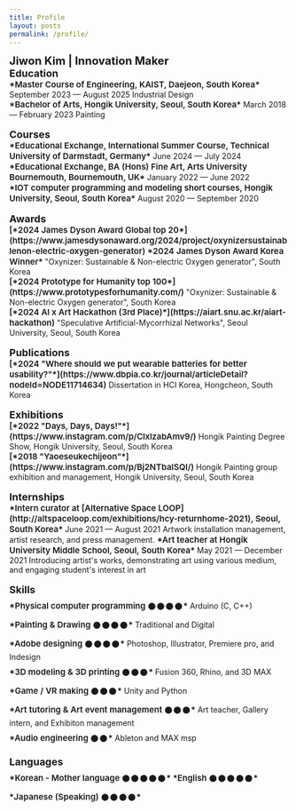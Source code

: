 ```yaml
---
title: Profile
layout: posts
permalink: /profile/
---
```

<body oncontextmenu="return false;">
<!-- self profile picture: html
<img src ="http://localhost:4000/profile/">
<img src="./assets/img/jiwon-kim.jpg" width="300px" height="300px">  -->

<span style = "font-size: 20px; font-weight: 700;"> 
Jiwon Kim | Innovation Maker
</span>
<br>

<span style = "font-size: 18px; font-weight: 700;"> 
Education
</span>
<br>

<span style = "font-size: 15px; font-weight: 600;"> 
*Master Course of Engineering, KAIST, Daejeon, South Korea*
</span>  
September 2023 — August 2025  
Industrial Design
<br>

<span style = "font-size: 15px; font-weight: 600;"> 
*Bachelor of Arts, Hongik University, Seoul, South Korea*
</span>  
March 2018 — February 2023  
Painting
<br>
<br>

<span style = "font-size: 18px; font-weight: 700;"> 
Courses
</span>
<br>

<span style = "font-size: 15px; font-weight: 600;"> 
*Educational Exchange, International Summer Course, Technical University of Darmstadt, Germany*
</span>  
June 2024 — July 2024
<br>

<span style = "font-size: 15px; font-weight: 600;"> 
*Educational Exchange, BA (Hons) Fine Art, Arts University Bournemouth, Bournemouth, UK*
</span>  
January 2022 — June 2022
<br>

<span style = "font-size: 15px; font-weight: 600;"> 
*IOT computer programming and modeling short courses, Hongik University, Seoul, South Korea*
</span>  
August 2020 — September 2020
<br>
<br>

<span style = "font-size: 18px; font-weight: 700;"> 
Awards
</span>
<br>

<span style = "font-size: 15px; font-weight: 600;"> 
[*2024 James Dyson Award Global top 20*](https://www.jamesdysonaward.org/2024/project/oxynizersustainablenon-electric-oxygen-generator)  
*2024 James Dyson Award Korea Winner*
</span>   
"Oxynizer: Sustainable & Non-electric Oxygen generator", South Korea
<br>

<span style = "font-size: 15px; font-weight: 600;">
[*2024 Prototype for Humanity top 100*](https://www.prototypesforhumanity.com/)
</span>   
"Oxynizer: Sustainable & Non-electric Oxygen generator", South Korea
<br>

<span style = "font-size: 15px; font-weight: 600;"> 
[*2024 AI x Art Hackathon (3rd Place)*](https://aiart.snu.ac.kr/aiart-hackathon)
</span>  
"Speculative Artificial-Mycorrhizal Networks", Seoul University, Seoul, South Korea
<br>
<br>

<span style = "font-size: 18px; font-weight: 700;"> 
Publications
</span>
<br>

<span style = "font-size: 15px; font-weight: 600;"> 
[*2024 "Where should we put wearable batteries for better usability?"*](https://www.dbpia.co.kr/journal/articleDetail?nodeId=NODE11714634)
</span>  
Dissertation in HCI Korea, Hongcheon, South Korea
<br>
<br>

<span style = "font-size: 18px; font-weight: 700;"> 
Exhibitions
</span>
<br>

<span style = "font-size: 15px; font-weight: 600;"> 
[*2022 "Days, Days, Days!"*](https://www.instagram.com/p/ClxlzabAmv9/)
</span>   
Hongik Painting Degree Show, Hongik University, Seoul, South Korea
<br>

<span style = "font-size: 15px; font-weight: 600;"> 
[*2018 "Yaoeseukechijeon"*](https://www.instagram.com/p/Bj2NTbalSQl/)
</span>  
Hongik Painting group exhibition and management, Hongik University,
Seoul, South Korea
<br>
<br>

<span style = "font-size: 18px; font-weight: 700;"> 
Internships
</span>
<br>

<span style = "font-size: 15px; font-weight: 600;"> 
*Intern curator at [Alternative Space LOOP](http://altspaceloop.com/exhibitions/hcy-returnhome-2021), Seoul, South Korea*
</span>  
June 2021 — August 2021  
Artwork installation management, artist research, and press
management.

<span style = "font-size: 15px; font-weight: 600;"> 
*Art teacher at Hongik University Middle School, Seoul, South Korea*
</span>  
May 2021 — December 2021  
Introducing artist's works, demonstrating art using various
medium, and engaging student's interest in art
<br>
<br>

<span style = "font-size: 18px; font-weight: 700;"> 
Skills
</span>
<br>

<span style = "font-size: 15px; font-weight: 600;">
*Physical computer programming 𒊹𒊹𒊹𒊹*
</span>  
Arduino (C, C++)
<br>

<span style = "font-size: 15px; font-weight: 600;">
*Painting & Drawing 𒊹𒊹𒊹𒊹*
</span>  
Traditional and Digital
<br>

<span style = "font-size: 15px; font-weight: 600;">
*Adobe designing 𒊹𒊹𒊹𒊹*
</span>  
Photoshop, Illustrator, Premiere pro, and Indesign
<br>

<span style = "font-size: 15px; font-weight: 600;">
*3D modeling & 3D printing 𒊹𒊹𒊹*
</span>  
Fusion 360, Rhino, and 3D MAX
<br>

<span style = "font-size: 15px; font-weight: 600;">
*Game / VR making 𒊹𒊹𒊹*
</span>  
Unity and Python
<br>

<span style = "font-size: 15px; font-weight: 600;">
*Art tutoring & Art event management 𒊹𒊹𒊹*
</span>  
Art teacher, Gallery intern, and Exhibiton management
<br>

<span style = "font-size: 15px; font-weight: 600;">
*Audio engineering 𒊹𒊹*
</span>  
Ableton and MAX msp
<br>
<br>

<span style = "font-size: 18px; font-weight: 700;"> 
Languages
</span>
<br>

<span style = "font-size: 15px; font-weight: 600;">
*Korean - Mother language 𒊹𒊹𒊹𒊹𒊹*  
*English 𒊹𒊹𒊹𒊹𒊹*  
*Japanese (Speaking) 𒊹𒊹𒊹𒊹*
</span> 

